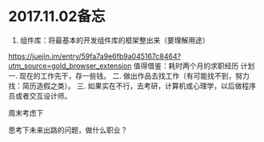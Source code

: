 
# 2017.11.02备忘

1. 组件库：将最基本的开发组件库的框架整出来（要理解用途）





https://juejin.im/entry/59fa7a9e6fb9a045167c8464?utm_source=gold_browser_extension 
值得借鉴：耗时两个月的求职经历
计划
一. 现在的工作先干，存一些钱。
二. 做出作品去找工作（有可能找不到，努力找：简历造假之类）。
三. 如果实在不行，去考研，计算机或心理学，以后做程序员或者交互设计师。

周末考虑下



思考下未来出路的问题，做什么职业？








